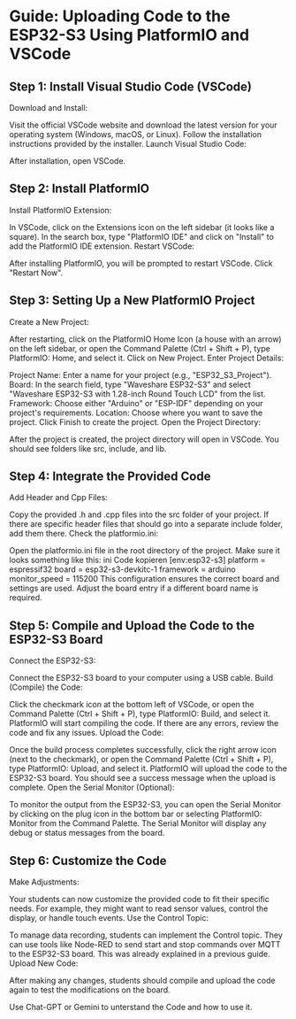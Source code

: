 # Guide: Uploading Code to the ESP32-S3 Using PlatformIO and VSCode
## Step 1: Install Visual Studio Code (VSCode)
Download and Install:

Visit the official VSCode website and download the latest version for your operating system (Windows, macOS, or Linux).
Follow the installation instructions provided by the installer.
Launch Visual Studio Code:

After installation, open VSCode.
## Step 2: Install PlatformIO
Install PlatformIO Extension:

In VSCode, click on the Extensions icon on the left sidebar (it looks like a square).
In the search box, type "PlatformIO IDE" and click on "Install" to add the PlatformIO IDE extension.
Restart VSCode:

After installing PlatformIO, you will be prompted to restart VSCode. Click "Restart Now".
## Step 3: Setting Up a New PlatformIO Project
Create a New Project:

After restarting, click on the PlatformIO Home Icon (a house with an arrow) on the left sidebar, or open the Command Palette (Ctrl + Shift + P), type PlatformIO: Home, and select it.
Click on New Project.
Enter Project Details:

Project Name: Enter a name for your project (e.g., "ESP32_S3_Project").
Board: In the search field, type "Waveshare ESP32-S3" and select "Waveshare ESP32-S3 with 1.28-inch Round Touch LCD" from the list.
Framework: Choose either "Arduino" or "ESP-IDF" depending on your project's requirements.
Location: Choose where you want to save the project.
Click Finish to create the project.
Open the Project Directory:

After the project is created, the project directory will open in VSCode. You should see folders like src, include, and lib.
## Step 4: Integrate the Provided Code
Add Header and Cpp Files:

Copy the provided .h and .cpp files into the src folder of your project.
If there are specific header files that should go into a separate include folder, add them there.
Check the platformio.ini:

Open the platformio.ini file in the root directory of the project.
Make sure it looks something like this:
ini
Code kopieren
[env:esp32-s3]
platform = espressif32
board = esp32-s3-devkitc-1
framework = arduino
monitor_speed = 115200
This configuration ensures the correct board and settings are used. Adjust the board entry if a different board name is required.
## Step 5: Compile and Upload the Code to the ESP32-S3 Board
Connect the ESP32-S3:

Connect the ESP32-S3 board to your computer using a USB cable.
Build (Compile) the Code:

Click the checkmark icon at the bottom left of VSCode, or open the Command Palette (Ctrl + Shift + P), type PlatformIO: Build, and select it.
PlatformIO will start compiling the code. If there are any errors, review the code and fix any issues.
Upload the Code:

Once the build process completes successfully, click the right arrow icon (next to the checkmark), or open the Command Palette (Ctrl + Shift + P), type PlatformIO: Upload, and select it.
PlatformIO will upload the code to the ESP32-S3 board. You should see a success message when the upload is complete.
Open the Serial Monitor (Optional):

To monitor the output from the ESP32-S3, you can open the Serial Monitor by clicking on the plug icon in the bottom bar or selecting PlatformIO: Monitor from the Command Palette.
The Serial Monitor will display any debug or status messages from the board.
## Step 6: Customize the Code
Make Adjustments:

Your students can now customize the provided code to fit their specific needs. For example, they might want to read sensor values, control the display, or handle touch events.
Use the Control Topic:

To manage data recording, students can implement the Control topic. They can use tools like Node-RED to send start and stop commands over MQTT to the ESP32-S3 board. This was already explained in a previous guide.
Upload New Code:

After making any changes, students should compile and upload the code again to test the modifications on the board.


Use Chat-GPT or Gemini to unterstand the Code and how to use it.
